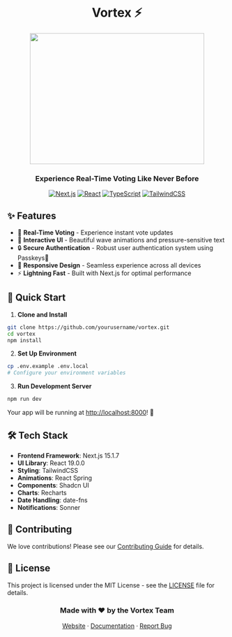 <div align="center">

#  Vortex ⚡️
<img src="/vortex/src/app/og-image.png" width="400" height="300">

### Experience Real-Time Voting Like Never Before

[![Next.js](https://img.shields.io/badge/Next.js-15.1.7-black?style=for-the-badge&logo=next.js)](https://nextjs.org/)
[![React](https://img.shields.io/badge/React-19.0.0-blue?style=for-the-badge&logo=react)](https://reactjs.org/)
[![TypeScript](https://img.shields.io/badge/TypeScript-5-blue?style=for-the-badge&logo=typescript)](https://www.typescriptlang.org/)
[![TailwindCSS](https://img.shields.io/badge/TailwindCSS-3.4.1-38B2AC?style=for-the-badge&logo=tailwind-css)](https://tailwindcss.com)

</div>

## ✨ Features

- 🎯 **Real-Time Voting** - Experience instant vote updates
- 🎨 **Interactive UI** - Beautiful wave animations and pressure-sensitive text
- 🔒 **Secure Authentication** - Robust user authentication system using Passkeys🔑
- 📱 **Responsive Design** - Seamless experience across all devices
- ⚡ **Lightning Fast** - Built with Next.js for optimal performance

## 🚀 Quick Start

1. **Clone and Install**
```bash
git clone https://github.com/yourusername/vortex.git
cd vortex
npm install
```

2. **Set Up Environment**
```bash
cp .env.example .env.local
# Configure your environment variables
```

3. **Run Development Server**
```bash
npm run dev
```

Your app will be running at [http://localhost:8000](http://localhost:8000)! 🎉

## 🛠️ Tech Stack

- **Frontend Framework**: Next.js 15.1.7
- **UI Library**: React 19.0.0
- **Styling**: TailwindCSS
- **Animations**: React Spring
- **Components**: Shadcn UI
- **Charts**: Recharts
- **Date Handling**: date-fns
- **Notifications**: Sonner

## 🤝 Contributing

We love contributions! Please see our [Contributing Guide](CONTRIBUTING.md) for details.

## 📝 License

This project is licensed under the MIT License - see the [LICENSE](LICENSE) file for details.

<div align="center">

### Made with ❤️ by the Vortex Team

[Website](https://vortex-voting.com) · [Documentation](https://docs.vortex-voting.com) · [Report Bug](https://github.com/yourusername/vortex/issues)

</div>
